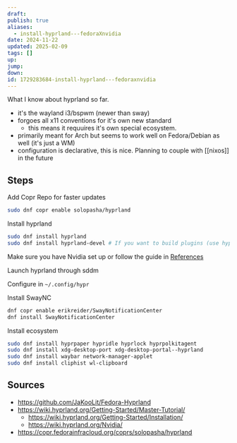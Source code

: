 ```yaml
---
draft: 
publish: true
aliases:
  - install-hyprland---fedoraXnvidia
date: 2024-11-22
updated: 2025-02-09
tags: []
up: 
jump: 
down: 
id: 1729283684-install-hyprland---fedoraxnvidia
---
```


What I know about hyprland so far.

- it's the wayland i3/bspwm (newer than sway)
- forgoes all x11 conventions for it's own new standard
  - this means it requuires it's own special ecosystem.
- primarily meant for Arch but seems to work well on Fedora/Debian as well (it's just a WM)
- configuration is declarative, this is nice. Planning to couple with [[nixos]] in the future

## Steps

Add Copr Repo for faster updates

```sh
sudo dnf copr enable solopasha/hyprland
```

Install hyprland

```sh
sudo dnf install hyprland
sudo dnf install hyprland-devel # If you want to build plugins (use hyprpm)
```

Make sure you have Nvidia set up or follow the guide in [References](#references)

Launch hyprland through sddm

Configure in `~/.config/hypr`

Install SwayNC

```sh
dnf copr enable erikreider/SwayNotificationCenter
dnf install SwayNotificationCenter
```

Install ecosystem

```sh
sudo dnf install hyprpaper hypridle hyprlock hyprpolkitagent
sudo dnf install xdg-desktop-port xdg-desktop-portal--hyprland
sudo dnf install waybar network-manager-applet
sudo dnf install cliphist wl-clipboard
```

## Sources

- https://github.com/JaKooLit/Fedora-Hyprland
- https://wiki.hyprland.org/Getting-Started/Master-Tutorial/
  - https://wiki.hyprland.org/Getting-Started/Installation/
  - https://wiki.hyprland.org/Nvidia/
- https://copr.fedorainfracloud.org/coprs/solopasha/hyprland
